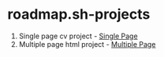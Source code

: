 # roadmap.sh-projects

1. Single page cv project - <a href="https://roadmap.sh/projects/single-page-cv">Single Page</a>
2. Multiple page html project - <a href="https://roadmap.sh/projects/multiple-page">Multiple Page</a>
